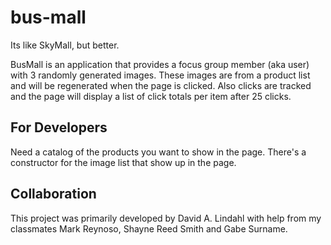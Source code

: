 # bus-mall
Its like SkyMall, but better.

BusMall is an application that provides a focus group member (aka user) with 3 randomly generated images. These images are from a product list and will be regenerated when the page is clicked. Also clicks are tracked and the page will display a list of click totals per item after 25 clicks.

## For Developers

Need a catalog of the products you want to show in the page.
There's a constructor for the image list that show up in the page.

## Collaboration

This project was primarily developed by David A. Lindahl with help from my classmates Mark Reynoso, Shayne Reed Smith and Gabe Surname. 
